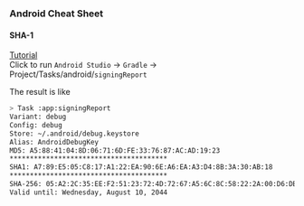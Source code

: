 ### Android Cheat Sheet

#### SHA-1
[Tutorial](https://developers.google.com/android/guides/client-auth)  
Click to run `Android Studio` -> `Gradle` -> Project/Tasks/android/`signingReport`

The result is like 
```bash
> Task :app:signingReport
Variant: debug
Config: debug
Store: ~/.android/debug.keystore
Alias: AndroidDebugKey
MD5: A5:88:41:04:8D:06:71:6D:FE:33:76:87:AC:AD:19:23
***************************************
SHA1: A7:89:E5:05:C8:17:A1:22:EA:90:6E:A6:EA:A3:D4:8B:3A:30:AB:18
***************************************
SHA-256: 05:A2:2C:35:EE:F2:51:23:72:4D:72:67:A5:6C:8C:58:22:2A:00:D6:DB:F6:45:D5:C1:82:D2:80:A4:69:A8:FE
Valid until: Wednesday, August 10, 2044
```
